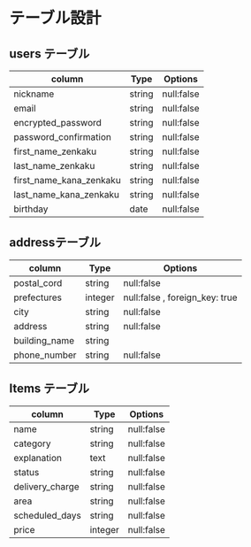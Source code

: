 # テーブル設計
## users テーブル

| column                  | Type   | Options    |
| ----------------------- | ------ | ---------- |
| nickname                | string | null:false |
| email                   | string | null:false |
| encrypted_password      | string | null:false |
| password_confirmation   | string | null:false |
| first_name_zenkaku      | string | null:false |
| last_name_zenkaku       | string | null:false |
| first_name_kana_zenkaku | string | null:false |
| last_name_kana_zenkaku  | string | null:false |
| birthday                | date   | null:false |






##  addressテーブル
| column        | Type    | Options                        |
| ------------- | ------- | ------------------------------ |
| postal_cord   | string  | null:false                     |
| prefectures   | integer | null:false , foreign_key: true |
| city          | string  | null:false                     |
| address       | string  | null:false                     |
| building_name | string  |                                |
| phone_number  | string  | null:false                     |


## Items テーブル

| column          | Type    | Options    |
| --------------- | ------- | ---------- |
| name            | string  | null:false |
| category        | string  | null:false |
| explanation     | text    | null:false |
| status          | string  | null:false |
| delivery_charge | string  | null:false |
| area            | string  | null:false |
| scheduled_days  | string  | null:false |
| price           | integer | null:false |

